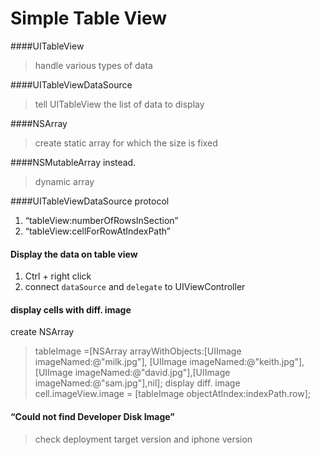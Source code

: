Simple Table View
======

####UITableView
> handle various types of data 

####UITableViewDataSource
> tell UITableView the list of data to display

####NSArray 
> create static array for which the size is fixed


####NSMutableArray instead.
> dynamic array
 
####UITableViewDataSource protocol
1. “tableView:numberOfRowsInSection” 
2. “tableView:cellForRowAtIndexPath” 

#### Display the data on table view
1. Ctrl + right click 
2. connect `dataSource` and `delegate` to UIViewController

#### display cells with diff. image

create NSArray
> tableImage =[NSArray arrayWithObjects:[UIImage imageNamed:@"milk.jpg"],
                 [UIImage imageNamed:@"keith.jpg"],[UIImage imageNamed:@"david.jpg"],[UIImage imageNamed:@"sam.jpg"],nil];
display diff. image 
> cell.imageView.image = [tableImage objectAtIndex:indexPath.row];

#### “Could not find Developer Disk Image”
> check deployment target version and iphone version 

